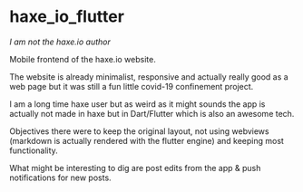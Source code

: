 # haxe_io_flutter

_I am not the haxe.io author_

Mobile frontend of the haxe.io website.

The website is already minimalist, responsive and actually really good as a web page but it was still a fun little covid-19 confinement project.

I am a long time haxe user but as weird as it might sounds the app is actually not made in haxe but in Dart/Flutter which is also an awesome tech.

Objectives there were to keep the original layout, not using webviews (markdown is actually rendered with the flutter engine) and keeping most functionality.

What might be interesting to dig are post edits from the app & push notifications for new posts.
